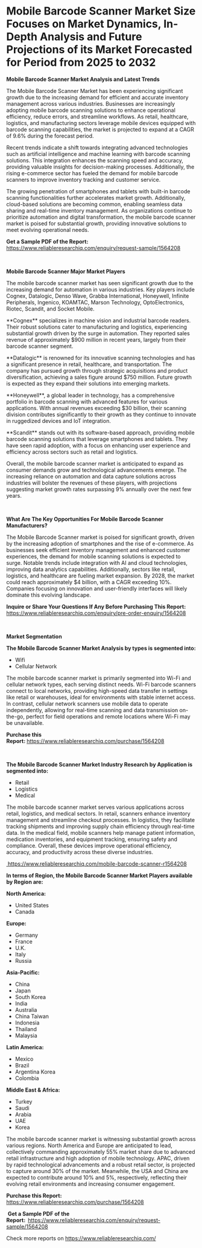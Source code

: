 <p><h1>Mobile Barcode Scanner Market Size Focuses on Market Dynamics, In-Depth Analysis and Future Projections of its Market Forecasted for Period from 2025 to 2032</h1></p><p><strong>Mobile Barcode Scanner Market Analysis and Latest Trends</strong></p>
<p><p>The Mobile Barcode Scanner Market has been experiencing significant growth due to the increasing demand for efficient and accurate inventory management across various industries. Businesses are increasingly adopting mobile barcode scanning solutions to enhance operational efficiency, reduce errors, and streamline workflows. As retail, healthcare, logistics, and manufacturing sectors leverage mobile devices equipped with barcode scanning capabilities, the market is projected to expand at a CAGR of 9.6% during the forecast period.</p><p>Recent trends indicate a shift towards integrating advanced technologies such as artificial intelligence and machine learning with barcode scanning solutions. This integration enhances the scanning speed and accuracy, providing valuable insights for decision-making processes. Additionally, the rising e-commerce sector has fueled the demand for mobile barcode scanners to improve inventory tracking and customer service.</p><p>The growing penetration of smartphones and tablets with built-in barcode scanning functionalities further accelerates market growth. Additionally, cloud-based solutions are becoming common, enabling seamless data sharing and real-time inventory management. As organizations continue to prioritize automation and digital transformation, the mobile barcode scanner market is poised for substantial growth, providing innovative solutions to meet evolving operational needs.</p></p>
<p><strong>Get a Sample PDF of the Report:&nbsp;</strong> <a href="https://www.reliableresearchiq.com/enquiry/request-sample/1564208?utm_campaign=2042&utm_medium=2&utm_source=Github&utm_content=ia&utm_term=16022025&utm_id=mobile-barcode-scanner">https://www.reliableresearchiq.com/enquiry/request-sample/1564208</a></p>
<p>&nbsp;</p>
<p><strong>Mobile Barcode Scanner Major Market Players</strong></p>
<p><p>The mobile barcode scanner market has seen significant growth due to the increasing demand for automation in various industries. Key players include Cognex, Datalogic, Denso Wave, Grabba International, Honeywell, Infinite Peripherals, Ingenico, KOAMTAC, Marson Technology, OptoElectronics, Riotec, Scandit, and Socket Mobile.</p><p>**Cognex** specializes in machine vision and industrial barcode readers. Their robust solutions cater to manufacturing and logistics, experiencing substantial growth driven by the surge in automation. They reported sales revenue of approximately $900 million in recent years, largely from their barcode scanner segment.</p><p>**Datalogic** is renowned for its innovative scanning technologies and has a significant presence in retail, healthcare, and transportation. The company has pursued growth through strategic acquisitions and product diversification, achieving a sales figure around $750 million. Future growth is expected as they expand their solutions into emerging markets.</p><p>**Honeywell**, a global leader in technology, has a comprehensive portfolio in barcode scanning with advanced features for various applications. With annual revenues exceeding $30 billion, their scanning division contributes significantly to their growth as they continue to innovate in ruggedized devices and IoT integration.</p><p>**Scandit** stands out with its software-based approach, providing mobile barcode scanning solutions that leverage smartphones and tablets. They have seen rapid adoption, with a focus on enhancing user experience and efficiency across sectors such as retail and logistics.</p><p>Overall, the mobile barcode scanner market is anticipated to expand as consumer demands grow and technological advancements emerge. The increasing reliance on automation and data capture solutions across industries will bolster the revenues of these players, with projections suggesting market growth rates surpassing 9% annually over the next few years.</p></p>
<p>&nbsp;</p>
<p><strong>What Are The Key Opportunities For Mobile Barcode Scanner Manufacturers?</strong></p>
<p><p>The Mobile Barcode Scanner market is poised for significant growth, driven by the increasing adoption of smartphones and the rise of e-commerce. As businesses seek efficient inventory management and enhanced customer experiences, the demand for mobile scanning solutions is expected to surge. Notable trends include integration with AI and cloud technologies, improving data analytics capabilities. Additionally, sectors like retail, logistics, and healthcare are fueling market expansion. By 2028, the market could reach approximately $4 billion, with a CAGR exceeding 10%. Companies focusing on innovation and user-friendly interfaces will likely dominate this evolving landscape.</p></p>
<p><strong>Inquire or Share Your Questions If Any Before Purchasing This Report:</strong> <a href="https://www.reliableresearchiq.com/enquiry/pre-order-enquiry/1564208?utm_campaign=2042&utm_medium=2&utm_source=Github&utm_content=ia&utm_term=16022025&utm_id=mobile-barcode-scanner">https://www.reliableresearchiq.com/enquiry/pre-order-enquiry/1564208</a></p>
<p>&nbsp;</p>
<p><strong>Market Segmentation</strong></p>
<p><strong>The Mobile Barcode Scanner Market Analysis by types is segmented into:</strong></p>
<p><ul><li>Wifi</li><li>Cellular Network</li></ul></p>
<p><p>The mobile barcode scanner market is primarily segmented into Wi-Fi and cellular network types, each serving distinct needs. Wi-Fi barcode scanners connect to local networks, providing high-speed data transfer in settings like retail or warehouses, ideal for environments with stable internet access. In contrast, cellular network scanners use mobile data to operate independently, allowing for real-time scanning and data transmission on-the-go, perfect for field operations and remote locations where Wi-Fi may be unavailable.</p></p>
<p><strong>Purchase this Report:&nbsp;</strong><a href="https://www.reliableresearchiq.com/purchase/1564208?utm_campaign=2042&utm_medium=2&utm_source=Github&utm_content=ia&utm_term=16022025&utm_id=mobile-barcode-scanner">https://www.reliableresearchiq.com/purchase/1564208</a></p>
<p>&nbsp;</p>
<p><strong>The Mobile Barcode Scanner Market Industry Research by Application is segmented into:</strong></p>
<p><ul><li>Retail</li><li>Logistics</li><li>Medical</li></ul></p>
<p><p>The mobile barcode scanner market serves various applications across retail, logistics, and medical sectors. In retail, scanners enhance inventory management and streamline checkout processes. In logistics, they facilitate tracking shipments and improving supply chain efficiency through real-time data. In the medical field, mobile scanners help manage patient information, medication inventories, and equipment tracking, ensuring safety and compliance. Overall, these devices improve operational efficiency, accuracy, and productivity across these diverse industries.</p></p>
<p><a href="https://www.reliableresearchiq.com/mobile-barcode-scanner-r1564208?utm_campaign=2042&utm_medium=2&utm_source=Github&utm_content=ia&utm_term=16022025&utm_id=mobile-barcode-scanner">&nbsp;https://www.reliableresearchiq.com/mobile-barcode-scanner-r1564208</a></p>
<p><strong>In terms of Region, the Mobile Barcode Scanner Market Players available by Region are:</strong></p>
<p>
    <p> <strong> North America: </strong>
        <ul>
            <li>United States</li>
            <li>Canada</li>
        </ul>
        </p> 
    <p> <strong> Europe: </strong>
        <ul>
            <li>Germany</li>
            <li>France</li>
            <li>U.K.</li>
            <li>Italy</li>
            <li>Russia</li>
        </ul>
        </p> 
    <p> <strong> Asia-Pacific: </strong>
        <ul>
            <li>China</li>
            <li>Japan</li>
            <li>South Korea</li>
            <li>India</li>
            <li>Australia</li>
            <li>China Taiwan</li>
            <li>Indonesia</li>
            <li>Thailand</li>
            <li>Malaysia</li>
        </ul>
        </p> 
    <p> <strong> Latin America: </strong>
        <ul>
            <li>Mexico</li>
            <li>Brazil</li>
            <li>Argentina Korea</li>
            <li>Colombia</li>
        </ul>
        </p> 
    <p> <strong> Middle East & Africa: </strong>
        <ul>
            <li>Turkey</li>
            <li>Saudi</li>
            <li>Arabia</li>
            <li>UAE</li>
            <li>Korea</li>
        </ul>
    </p>
    </p>
<p><p>The mobile barcode scanner market is witnessing substantial growth across various regions. North America and Europe are anticipated to lead, collectively commanding approximately 55% market share due to advanced retail infrastructure and high adoption of mobile technology. APAC, driven by rapid technological advancements and a robust retail sector, is projected to capture around 30% of the market. Meanwhile, the USA and China are expected to contribute around 10% and 5%, respectively, reflecting their evolving retail environments and increasing consumer engagement.</p></p>
<p><strong>Purchase this Report: </strong><a href="https://www.reliableresearchiq.com/purchase/1564208?utm_campaign=2042&utm_medium=2&utm_source=Github&utm_content=ia&utm_term=16022025&utm_id=mobile-barcode-scanner">https://www.reliableresearchiq.com/purchase/1564208</a></p>
<p>&nbsp;<strong>Get a Sample PDF of the Report:&nbsp;&nbsp;</strong><a href="https://www.reliableresearchiq.com/enquiry/request-sample/1564208?utm_campaign=2042&utm_medium=2&utm_source=Github&utm_content=ia&utm_term=16022025&utm_id=mobile-barcode-scanner">https://www.reliableresearchiq.com/enquiry/request-sample/1564208</a></p>
<p><strong></strong></p>
<p>Check more reports on <a href="https://www.reliableresearchiq.com/?utm_campaign=2042&utm_medium=2&utm_source=Github&utm_content=ia&utm_term=16022025&utm_id=mobile-barcode-scanner">https://www.reliableresearchiq.com/</a></p>